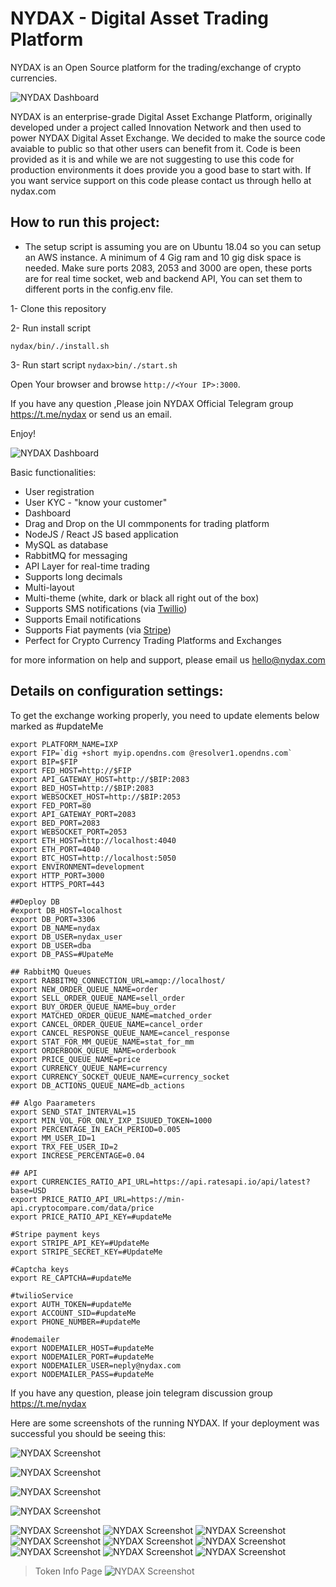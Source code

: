
NYDAX - Digital Asset Trading Platform
======================================

NYDAX is an Open Source platform for the trading/exchange of crypto currencies.


![NYDAX Dashboard](/images/NYDAX5.png)

NYDAX is an enterprise-grade Digital Asset Exchange Platform, originally developed under a project called Innovation Network and then used to power NYDAX Digital Asset Exchange.
We decided to make the source code avaiable to public so that other users can benefit from it. Code is been provided as it is and while we are not suggesting to use this code for production environments it does provide you a good base to start with.
If you want service support on this code please contact us through hello at nydax.com

How to run this project:
------------------------

- The setup script is assuming you are on Ubuntu 18.04 so you can setup an AWS instance. A minimum of 4 Gig ram and 10 gig disk space is needed. Make sure ports 2083, 2053 and 3000 are open, these ports are for real time socket, web and backend API, You can set them to different ports in the config.env file. 

1- Clone this repository

2- Run install script

`nydax/bin/./install.sh`

3- Run start script `nydax>bin/./start.sh`

Open Your browser and browse `http://<Your IP>:3000`.

If you have any question ,Please join NYDAX Official Telegram group https://t.me/nydax or send us an email. 

Enjoy!


![NYDAX Dashboard](/images/NYDAX13.png)

Basic functionalities:
- User registration
- User KYC - "know your customer"
- Dashboard
- Drag and Drop on the UI commponents for trading platform
- NodeJS / React JS based application 
- MySQL as database
- RabbitMQ for messaging 
- API Layer for real-time trading 
- Supports long decimals
- Multi-layout
- Multi-theme (white, dark or black all right out of the box) 
- Supports SMS notifications (via [Twillio](https://www.twilio.com/)) 
- Supports Email notifications 
- Supports Fiat payments (via [Stripe](https://stripe.com/))
- Perfect for Crypto Currency Trading Platforms and Exchanges 

for more information on help and support, please email us hello@nydax.com


Details on configuration settings:
----------------------------------

To get the exchange working properly, you need to update elements below marked as #updateMe

```
export PLATFORM_NAME=IXP
export FIP=`dig +short myip.opendns.com @resolver1.opendns.com`
export BIP=$FIP
export FED_HOST=http://$FIP
export API_GATEWAY_HOST=http://$BIP:2083
export BED_HOST=http://$BIP:2083
export WEBSOCKET_HOST=http://$BIP:2053
export FED_PORT=80
export API_GATEWAY_PORT=2083
export BED_PORT=2083
export WEBSOCKET_PORT=2053
export ETH_HOST=http://localhost:4040
export ETH_PORT=4040
export BTC_HOST=http://localhost:5050
export ENVIRONMENT=development
export HTTP_PORT=3000
export HTTPS_PORT=443

##Deploy DB
#export DB_HOST=localhost
export DB_PORT=3306
export DB_NAME=nydax
export DB_USER=nydax_user
export DB_USER=dba
export DB_PASS=#UpateMe

## RabbitMQ Queues
export RABBITMQ_CONNECTION_URL=amqp://localhost/
export NEW_ORDER_QUEUE_NAME=order
export SELL_ORDER_QUEUE_NAME=sell_order
export BUY_ORDER_QUEUE_NAME=buy_order
export MATCHED_ORDER_QUEUE_NAME=matched_order
export CANCEL_ORDER_QUEUE_NAME=cancel_order
export CANCEL_RESPONSE_QUEUE_NAME=cancel_response
export STAT_FOR_MM_QUEUE_NAME=stat_for_mm
export ORDERBOOK_QUEUE_NAME=orderbook
export PRICE_QUEUE_NAME=price
export CURRENCY_QUEUE_NAME=currency
export CURRENCY_SOCKET_QUEUE_NAME=currency_socket
export DB_ACTIONS_QUEUE_NAME=db_actions

## Algo Paarameters
export SEND_STAT_INTERVAL=15
export MIN_VOL_FOR_ONLY_IXP_ISUUED_TOKEN=1000
export PERCENTAGE_IN_EACH_PERIOD=0.005
export MM_USER_ID=1
export TRX_FEE_USER_ID=2
export INCRESE_PERCENTAGE=0.04

## API
export CURRENCIES_RATIO_API_URL=https://api.ratesapi.io/api/latest?base=USD
export PRICE_RATIO_API_URL=https://min-api.cryptocompare.com/data/price
export PRICE_RATIO_API_KEY=#updateMe

#Stripe payment keys
export STRIPE_API_KEY=#UpdateMe
export STRIPE_SECRET_KEY=#UpdateMe

#Captcha keys
export RE_CAPTCHA=#updateMe

#twilioService
export AUTH_TOKEN=#updateMe
export ACCOUNT_SID=#updateMe
export PHONE_NUMBER=#updateMe

#nodemailer
export NODEMAILER_HOST=#updateMe
export NODEMAILER_PORT=#updateMe
export NODEMAILER_USER=neply@nydax.com
export NODEMAILER_PASS=#updateMe
```

If you have any question, please join telegram discussion group   https://t.me/nydax


Here are some screenshots of the running NYDAX. If your deployment was successful you should be seeing this:

![NYDAX Screenshot](/images/NYDAX1.png)

![NYDAX Screenshot](/images/NYDAX2.png)

![NYDAX Screenshot](/images/NYDAX3.png)

![NYDAX Screenshot](/images/NYDAX4.png)

![NYDAX Screenshot](/images/NYDAX5.png)
![NYDAX Screenshot](/images/NYDAX6.png)
![NYDAX Screenshot](/images/NYDAX7.png)
![NYDAX Screenshot](/images/NYDAX8.png)
![NYDAX Screenshot](/images/NYDAX9.png)
![NYDAX Screenshot](/images/NYDAX10.png)
![NYDAX Screenshot](/images/NYDAX11.png)
![NYDAX Screenshot](/images/NYDAX12.png)
![NYDAX Screenshot](/images/NYDAX13.png)
>Token Info Page
![NYDAX Screenshot](/images/NYDAX14.png)

